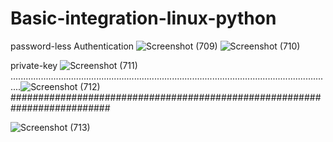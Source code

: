 # Basic-integration-linux-python

password-less Authentication
![Screenshot (709)](https://user-images.githubusercontent.com/64592542/137879535-72f41286-181b-419a-8f74-281456c9d659.png)
![Screenshot (710)](https://user-images.githubusercontent.com/64592542/137879539-334e9cf4-7e26-4f12-8bba-00dc05a01220.png)

private-key
![Screenshot (711)](https://user-images.githubusercontent.com/64592542/137880962-4478e0bb-504b-4d9d-b823-0043da2c9604.png)
................................................................................................................................![Screenshot (712)](https://user-images.githubusercontent.com/64592542/137882699-78343f8d-1b98-4616-a97f-71ce758322bb.png)
##########################################################################


![Screenshot (713)](https://user-images.githubusercontent.com/64592542/137882898-147fd610-d493-4bfb-8a38-5420802da821.png)
